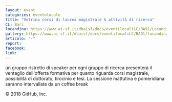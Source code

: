 ```yaml
---
layout: event
categories: eventolocale
title: "Vetrina corsi di laurea magistrale & attività di ricerca"
CL: Bari
locandina: https://www.ai-sf.it/dbaisf/docs/eventilocaliLC/BA91/Locandina_Vetrina_4_Giugno.png 
gallery: https://www.ai-sf.it/dbaisf/docs/eventilocaliLC/BA91/locandinavetrina.jpg 
articolo: "-"
report:
facebook: 
link: 
---
```

un gruppo ristretto di speaker per ogni gruppo di ricerca presenterà  il ventaglio dell'offerta formativa per quanto riguarda corsi magistrale, possibilità di dottorato, tirocinio e tesi. La sessione mattutina e pomeridiana saranno intervallate da un coffee break

© 2018 GitHub, Inc.
